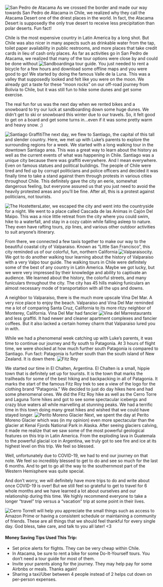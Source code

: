 ![](chile/bikeboarding_opt.jpg "San Pedro de Atacama") As we crossed the border and made our way towards San Pedro de Atacama in Chile, we realized why they call the Atacama Desert one of the driest places in the world.  In fact, the Atacama Desert is supposedly the only true desert to receive less precipitation than polar deserts.  Fun fact!

Chile is the most expensive country in Latin America by a long shot.  But Chile was also nicer in many aspects such as drinkable water from the tap, toilet paper availability in public restrooms, and more places that take credit cards in lieu of cash only places. As far as activities go in San Pedro de Atacama, we realized that many of the tour options were close by and could be done without ![](Chile/sandboarding_opt.jpg "Sandboarding")a tour guide.  You just needed to rent a bicycle for a few hours and download some offline maps and you were good to go!  We started by doing the famous Valle de la Luna.  This was a valley that supposedly looked and felt like you were on the moon.  We already got a taste for these “moon rocks” on our off-road journey from Bolivia to Chile, but it was still fun to hike some dunes and get some exercise.

The real fun for us was the next day when we rented bikes and a snowboard to try our luck at sandboarding down some huge dunes.  We didn’t get to ski or snowboard this winter due to our travels.  So, it felt good to get on a board and get some turns in...even if it was some pretty warm and heavy snow.  ;)  

![](chile/santiago_opt.jpg "Santiago Graffiti")The next day, we flew to Santiago, the capital of this tall and slender country.  Here, we met up with Luke’s parents to explore the surrounding regions for a week.  We started with a long walking tour in the downtown Santiago area.  This was a great way to learn about the history as well as the current events of what was happening in Chile.  Santiago was a unique city because there was graffiti everywhere.  And I mean everywhere.  Even on famous statues and political buildings.  The people of Chile were tired and fed up by corrupt politicians and police officers and decided it was finally time to take a stand against them through protests in various cities throughout Chile.  This definitely gave the city an eerie, somewhat dangerous feeling, but everyone assured us that you just need to avoid the heavily protested areas and you’ll be fine.  After all, this is a protest against politicians, not tourists.

![](chile/hostetters_opt.jpg "The Hostetters")Later, we escaped the city and went into the countryside for a night.  We went to a place called Cascada de las Animas in Cajón Del Maipo.  This was a nice little retreat from the city where you could swim, hike to a waterfall, and stay in a cozy cabin while falling asleep to nature.  They even have rafting tours, zip lines, and various other outdoor activities to suit anyone’s itinerary.

From there, we connected a few taxis together to make our way to the beautiful coastal city of Valparaiso.  Known as “Little San Francisco”, this city reminded us of our colorful, fun, northern California ![](Chile/valpo_opt.jpg "Valparaiso")city.  We got to do another walking tour learning about the history of Valparaiso with a very Valpo tour guide.  The walking tours in Chile were definitely some of the best of any country in Latin America.  Maybe we got lucky, but we were very impressed by their knowledge and ability to captivate an audience.  We learned about the history, the colorful streets, and many funiculars throughout the city.  The city has 45 hills making funiculars an almost necessary mode of transportation with all the ups and downs.

A neighbor to Valparaiso, there is the much more upscale Vina Del Mar.  A very nice place to enjoy the beach.  Valparaiso and Vina Del Mar reminded me a lot of comparing Santa Cruz, California to its more ritzy neighbor of Monterey, California.  Vina Del Mar had fancier ![](chile/mar_opt.jpg "Vina del Mar")restaurants and less graffiti.  It had newer and cleaner apartment complexes and fancier coffees.  But it also lacked a certain homey charm that Valparaiso lured you in with.

While we had a phenomenal week catching up with Luke’s parents, it was time to continue our journey and fly south to Patagonia.  At 3 hours of flight time, we were shocked at how much further south Patagonia is compared to Santiago.  Fun fact: Patagonia is further south than the south island of New Zealand.  It is down there.
![](chile/fitzRoy_opt.jpg "Fitz Roy")

We started our time in El Chalten, Argentina.  El Chalten is a small, hippie town that is definitely set up for tourists.  It is the town that marks the trailheads for some of the best hiking and backpacking in all of Patagonia.  It marks the start of the famous Fitz Roy trek to see a view of the logo for the clothing brand “Patagonia.”  We decided to just do day hikes here and had some phenomenal ones.  We did the Fitz Roy hike as well as the Cerro Torre and Laguna Torre hikes and got to see some spectacular icebergs and crazy blue waters all while marvelling at stunning peaks.  We had a terrific time in this town doing many great hikes and wished that we could have stayed longer.
![](chile/glacier_opt.jpg "Perito Moreno Glacier")
Next, we spent the day at Perito Moreno Glacier which was (in my opinion) even more spectacular than the glacier at Kenai Fjords National Park in Alaska.  After seeing glaciers calving, it made me realize that we saw some of the most powerful geological features on this trip in Latin America.  From the exploding lava in Guatemala to the powerful glacial ice in Argentina, we truly got to see fire and ice at its highest level on this trip.  We feel so blessed. 

Well, unfortunately due to COVID-19, we had to end our journey on that note.  We feel so incredibly blessed to get to do and see so much for the last 6 months.  And to get to go all the way to the southernmost part of the Western Hemisphere was quite special.  

And don’t worry, we will definitely have more trips to do and write about once COVID-19 is over!  But we still feel so grateful to get to travel for 6 whole months and we have learned a lot about ourselves and our relationship during this time.  We highly recommend everyone to take a longer “travel” trip versus a “vacation” trip at some point in their lives.  

![](chile/patagonia_opt.jpg "Cerro Torre")It will help you appreciate the small things such as access to Amazon Prime or having a consistent schedule or maintaining a community of friends.  These are all things that we should feel thankful for every single day.  God bless, take care, and talk to you all later! <3 

#### Money Saving Tips Used This Trip:

* Set price alerts for flights.  They can be very cheap within Chile.
* In Atacama, be sure to rent a bike for some Do-It-Yourself tours.  You don’t need a tour guide for most of them.
* Invite your parents along for the journey.  They may help pay for some Airbnbs or meals.  Thanks again!
* Sharing a taxi/Uber between 4 people instead of 2 helps cut down on per-person expenses.


